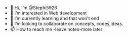 - 👋 Hi, I’m @Stephi5926
- 👀 I’m interested in Web development
- 🌱 I’m currently learning and that won't end
- 💞 I’m looking to collaborate on concepts, codes,ideas.
- 📫 How to reach me -leave notes-more later
 

